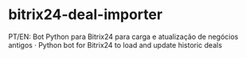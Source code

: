 # bitrix24-deal-importer
PT/EN: Bot Python para Bitrix24 para carga e atualização de negócios antigos · Python bot for Bitrix24 to load and update historic deals
